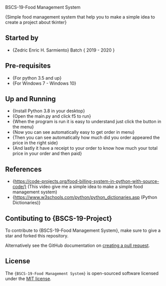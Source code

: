 BSCS-19-Food Management System

{Simple food management system that help you to make a simple idea to create a project about tkinter}

## Started by
- {Zedric Enric H. Sarmiento} Batch { 2019 - 2020 }

## Pre-requisites
- {For python 3.5 and up}
- {For Windows 7 - Windows 10}

## Up and Running
- {Install Python 3.8 in your desktop}
- {Open the main.py and click f5 to run}
- {When the program is run it is easy to understand just click the button in the menu}
- {Now you can see automatically easy to get order in menu}
- {Then you can see automatically how much did you order appeared the price in the right side}
- {And lastly it have a receipt to your order to know how much your total price in your order and then paid}


## References
- {https://code-projects.org/food-billing-system-in-python-with-source-code/} (This video give me a simple idea to make a simple food management system)
- {https://www.w3schools.com/python/python_dictionaries.asp (Python Dictionaries)}

## Contibuting to {BSCS-19-Project}
To contribute to {BSCS-19-Food Management System}, make sure to give a star and forked this repository.

Alternatively see the GitHub documentation on [creating a pull request](https://help.github.com/en/github/collaborating-with-issues-and-pull-requests/creating-a-pull-request).

## License
The `{BSCS-19-Food Management System}` is open-sourced software licensed under the [MIT license](http://opensource.org/licenses/MIT).

